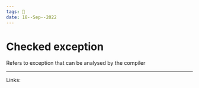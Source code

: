 ```yaml
---
tags: 🌱
date: 18--Sep--2022
---
```


# Checked exception

Refers to exception that can be analysed by the compiler


---
Links: 